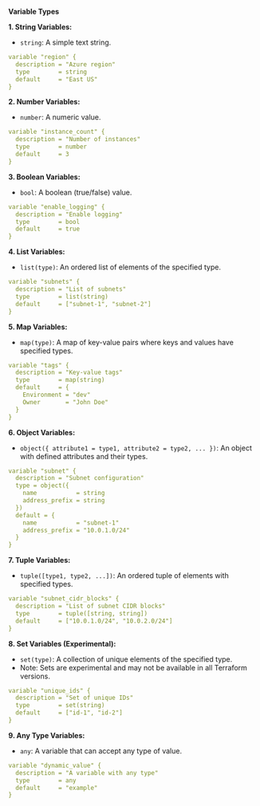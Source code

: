 
**Variable Types**

**1. String Variables:**
- `string`: A simple text string.
```yaml
variable "region" {
  description = "Azure region"
  type        = string
  default     = "East US"
}
```
**2. Number Variables:**
- `number`: A numeric value.
```yaml
variable "instance_count" {
  description = "Number of instances"
  type        = number
  default     = 3
}
```
**3. Boolean Variables:**
- `bool`: A boolean (true/false) value.
```yaml
variable "enable_logging" {
  description = "Enable logging"
  type        = bool
  default     = true
}
```
**4. List Variables:**
- `list(type)`: An ordered list of elements of the specified type.
```yaml
variable "subnets" {
  description = "List of subnets"
  type        = list(string)
  default     = ["subnet-1", "subnet-2"]
}
```
**5. Map Variables:**
- `map(type)`: A map of key-value pairs where keys and values have specified types.
```yaml
variable "tags" {
  description = "Key-value tags"
  type        = map(string)
  default     = {
    Environment = "dev"
    Owner       = "John Doe"
  }
}
```
**6. Object Variables:**
- `object({ attribute1 = type1, attribute2 = type2, ... })`: An object with defined attributes and their types.
```yaml
variable "subnet" {
  description = "Subnet configuration"
  type = object({
    name           = string
    address_prefix = string
  })
  default = {
    name           = "subnet-1"
    address_prefix = "10.0.1.0/24"
  }
}
```
**7. Tuple Variables:**
- `tuple([type1, type2, ...])`: An ordered tuple of elements with specified types.
```yaml
variable "subnet_cidr_blocks" {
  description = "List of subnet CIDR blocks"
  type        = tuple([string, string])
  default     = ["10.0.1.0/24", "10.0.2.0/24"]
}
```
**8. Set Variables (Experimental):**
- `set(type)`: A collection of unique elements of the specified type.
- Note: Sets are experimental and may not be available in all Terraform versions.
```yaml
variable "unique_ids" {
  description = "Set of unique IDs"
  type        = set(string)
  default     = ["id-1", "id-2"]
}
```
**9. Any Type Variables:**
- `any`: A variable that can accept any type of value.
```yaml
variable "dynamic_value" {
  description = "A variable with any type"
  type        = any
  default     = "example"
}
```
